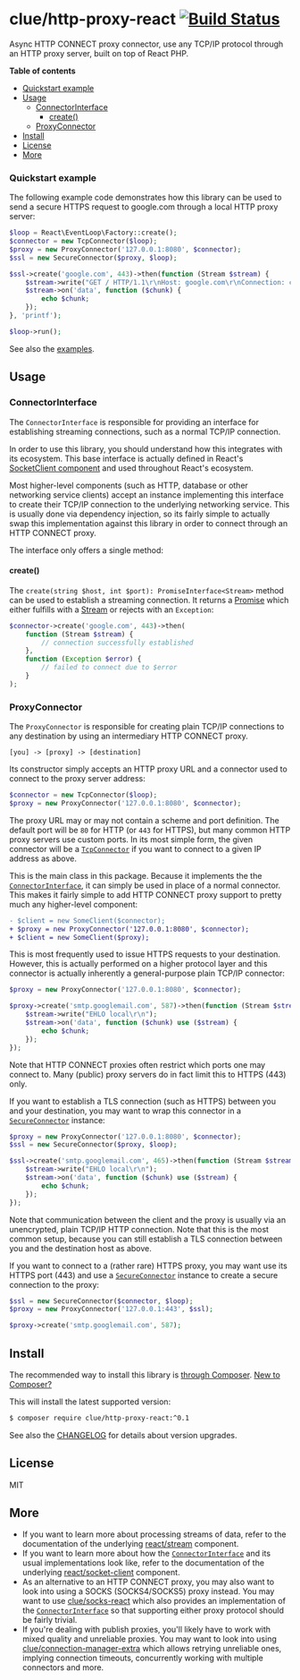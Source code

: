 # clue/http-proxy-react [![Build Status](https://travis-ci.org/clue/php-http-proxy-react.svg?branch=master)](https://travis-ci.org/clue/php-http-proxy-react)

Async HTTP CONNECT proxy connector, use any TCP/IP protocol through an HTTP proxy server, built on top of React PHP.

**Table of contents**

* [Quickstart example](#quickstart-example)
* [Usage](#usage)
  * [ConnectorInterface](#connectorinterface)
    * [create()](#create)
  * [ProxyConnector](#proxyconnector)
* [Install](#install)
* [License](#license)
* [More](#more)

### Quickstart example

The following example code demonstrates how this library can be used to send a
secure HTTPS request to google.com through a local HTTP proxy server:

```php
$loop = React\EventLoop\Factory::create();
$connector = new TcpConnector($loop);
$proxy = new ProxyConnector('127.0.0.1:8080', $connector);
$ssl = new SecureConnector($proxy, $loop);

$ssl->create('google.com', 443)->then(function (Stream $stream) {
    $stream->write("GET / HTTP/1.1\r\nHost: google.com\r\nConnection: close\r\n\r\n");
    $stream->on('data', function ($chunk) {
        echo $chunk;
    });
}, 'printf');

$loop->run();
```

See also the [examples](examples).

## Usage

### ConnectorInterface

The `ConnectorInterface` is responsible for providing an interface for
establishing streaming connections, such as a normal TCP/IP connection.

In order to use this library, you should understand how this integrates with its
ecosystem.
This base interface is actually defined in React's
[SocketClient component](https://github.com/reactphp/socket-client) and used
throughout React's ecosystem.

Most higher-level components (such as HTTP, database or other networking
service clients) accept an instance implementing this interface to create their
TCP/IP connection to the underlying networking service.
This is usually done via dependency injection, so its fairly simple to actually
swap this implementation against this library in order to connect through an
HTTP CONNECT proxy.

The interface only offers a single method:

#### create()

The `create(string $host, int $port): PromiseInterface<Stream>` method
can be used to establish a streaming connection.
It returns a [Promise](https://github.com/reactphp/promise) which either
fulfills with a [Stream](https://github.com/reactphp/stream) or
rejects with an `Exception`:

```php
$connector->create('google.com', 443)->then(
    function (Stream $stream) {
        // connection successfully established
    },
    function (Exception $error) {
        // failed to connect due to $error
    }
);
```

### ProxyConnector

The `ProxyConnector` is responsible for creating plain TCP/IP connections to
any destination by using an intermediary HTTP CONNECT proxy.

```
[you] -> [proxy] -> [destination]
```

Its constructor simply accepts an HTTP proxy URL and a connector used to connect
to the proxy server address:

```php
$connector = new TcpConnector($loop);
$proxy = new ProxyConnector('127.0.0.1:8080', $connector);
```

The proxy URL may or may not contain a scheme and port definition. The default
port will be `80` for HTTP (or `443` for HTTPS), but many common HTTP proxy
servers use custom ports.
In its most simple form, the given connector will be a
[`TcpConnector`](https://github.com/reactphp/socket-client#tcpconnector) if you
want to connect to a given IP address as above.

This is the main class in this package.
Because it implements the the [`ConnectorInterface`](#connectorinterface), it
can simply be used in place of a normal connector.
This makes it fairly simple to add HTTP CONNECT proxy support to pretty much any
higher-level component:

```diff
- $client = new SomeClient($connector);
+ $proxy = new ProxyConnector('127.0.0.1:8080', $connector);
+ $client = new SomeClient($proxy);
```

This is most frequently used to issue HTTPS requests to your destination.
However, this is actually performed on a higher protocol layer and this
connector is actually inherently a general-purpose plain TCP/IP connector:

```php
$proxy = new ProxyConnector('127.0.0.1:8080', $connector);

$proxy->create('smtp.googlemail.com', 587)->then(function (Stream $stream) {
    $stream->write("EHLO local\r\n");
    $stream->on('data', function ($chunk) use ($stream) {
        echo $chunk;
    });
});
```

Note that HTTP CONNECT proxies often restrict which ports one may connect to.
Many (public) proxy servers do in fact limit this to HTTPS (443) only.

If you want to establish a TLS connection (such as HTTPS) between you and
your destination, you may want to wrap this connector in a
[`SecureConnector`](https://github.com/reactphp/socket-client#secureconnector)
instance:

```php
$proxy = new ProxyConnector('127.0.0.1:8080', $connector);
$ssl = new SecureConnector($proxy, $loop);

$ssl->create('smtp.googlemail.com', 465)->then(function (Stream $stream) {
    $stream->write("EHLO local\r\n");
    $stream->on('data', function ($chunk) use ($stream) {
        echo $chunk;
    });
});
```

Note that communication between the client and the proxy is usually via an
unencrypted, plain TCP/IP HTTP connection. Note that this is the most common
setup, because you can still establish a TLS connection between you and the
destination host as above.

If you want to connect to a (rather rare) HTTPS proxy, you may want use its
HTTPS port (443) and use a
[`SecureConnector`](https://github.com/reactphp/socket-client#secureconnector)
instance to create a secure connection to the proxy:

```php
$ssl = new SecureConnector($connector, $loop);
$proxy = new ProxyConnector('127.0.0.1:443', $ssl);

$proxy->create('smtp.googlemail.com', 587);
```

## Install

The recommended way to install this library is [through Composer](http://getcomposer.org).
[New to Composer?](http://getcomposer.org/doc/00-intro.md)

This will install the latest supported version:

```bash
$ composer require clue/http-proxy-react:^0.1
```

See also the [CHANGELOG](CHANGELOG.md) for details about version upgrades.

## License

MIT

## More

* If you want to learn more about processing streams of data, refer to the
  documentation of the underlying
  [react/stream](https://github.com/reactphp/stream) component.
* If you want to learn more about how the
  [`ConnectorInterface`](#connectorinterface) and its usual implementations look
  like, refer to the documentation of the underlying
  [react/socket-client](https://github.com/reactphp/socket-client) component.
* As an alternative to an HTTP CONNECT proxy, you may also want to look into
  using a SOCKS (SOCKS4/SOCKS5) proxy instead.
  You may want to use [clue/socks-react](https://github.com/clue/php-socks-react)
  which also provides an implementation of the
  [`ConnectorInterface`](#connectorinterface) so that supporting either proxy
  protocol should be fairly trivial.
* If you're dealing with publish proxies, you'll likely have to work with mixed
  quality and unreliable proxies. You may want to look into using
  [clue/connection-manager-extra](https://github.com/clue/php-connection-manager-extra)
  which allows retrying unreliable ones, implying connection timeouts,
  concurrently working with multiple connectors and more.
